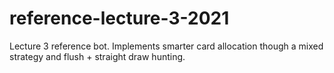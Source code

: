 # reference-lecture-3-2021
Lecture 3 reference bot. Implements smarter card allocation though a mixed strategy and flush + straight draw hunting.
